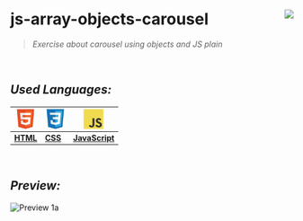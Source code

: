 
# **js-array-objects-carousel**    <img height="25" align="right" src="https://img.shields.io/badge/Made%20with-Markdown-1f425f.svg">

> _Exercise about carousel using objects and JS plain_


<br/>


## *_Used Languages:_*

|<img align="center" src="https://github.com/ValerioGc/ValerioGc/blob/64e651615d68fb71ddfe78c747f2913d1ec29607/assets/skills&tools/skills/html.svg" width="36" height="36" alt="HTML5" />|<img align="center" src="https://github.com/ValerioGc/ValerioGc/blob/64e651615d68fb71ddfe78c747f2913d1ec29607/assets/skills&tools/skills/css.svg" width="36" height="36" align="center" alt="CSS3" /> |  <img align="center" src="https://github.com/ValerioGc/ValerioGc/blob/64e651615d68fb71ddfe78c747f2913d1ec29607/assets/skills&tools/skills/javascript.svg" width="36" height="36" align="center" alt="Bootstrap">|
|--|--|--|
| [**HTML**](https://developer.mozilla.org/en-US/docs/Glossary/HTML5) | [**CSS**](https://developer.mozilla.org/en-US/docs/Web/CSS) | [**JavaScript**](https://developer.mozilla.org/en-US/docs/Web/JavaScript) |

<br />

## *_Preview:_*

![Preview 1a](/preview/carousel.gif)
